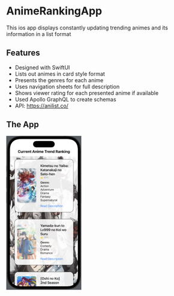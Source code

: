 # AnimeRankingApp

This ios app displays constantly updating trending animes and its information in a list format

## Features

- Designed with SwiftUI
- Lists out animes in card style format
- Presents the genres for each anime
- Uses navigation sheets for full description
- Shows viewer rating for each presented anime if available
- Used Apollo GraphQL to create schemas
- API: https://anilist.co/

## The App

<p float="left">
<img src="https://github.com/kevin-truong7/AnimeRankingApp/blob/main/AnimeRanking/Assets.xcassets/Git_App.imageset/Git_App.png" width="200" />
<span />
<img src="" width="197" />
</p>


